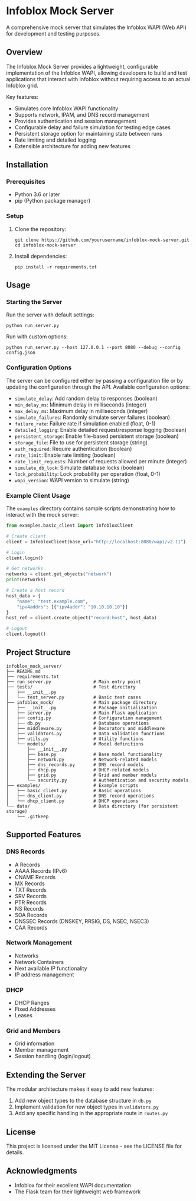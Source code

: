 # Infoblox Mock Server

A comprehensive mock server that simulates the Infoblox WAPI (Web API) for development and testing purposes.

## Overview

The Infoblox Mock Server provides a lightweight, configurable implementation of the Infoblox WAPI, allowing developers to build and test applications that interact with Infoblox without requiring access to an actual Infoblox grid.

Key features:

- Simulates core Infoblox WAPI functionality
- Supports network, IPAM, and DNS record management
- Provides authentication and session management
- Configurable delay and failure simulation for testing edge cases
- Persistent storage option for maintaining state between runs
- Rate limiting and detailed logging
- Extensible architecture for adding new features

## Installation

### Prerequisites

- Python 3.6 or later
- pip (Python package manager)

### Setup

1. Clone the repository:
   ```
   git clone https://github.com/yourusername/infoblox-mock-server.git
   cd infoblox-mock-server
   ```

2. Install dependencies:
   ```
   pip install -r requirements.txt
   ```

## Usage

### Starting the Server

Run the server with default settings:

```
python run_server.py
```

Run with custom options:

```
python run_server.py --host 127.0.0.1 --port 8080 --debug --config config.json
```

### Configuration Options

The server can be configured either by passing a configuration file or by updating the configuration through the API. Available configuration options:

- `simulate_delay`: Add random delay to responses (boolean)
- `min_delay_ms`: Minimum delay in milliseconds (integer)
- `max_delay_ms`: Maximum delay in milliseconds (integer)
- `simulate_failures`: Randomly simulate server failures (boolean)
- `failure_rate`: Failure rate if simulation enabled (float, 0-1)
- `detailed_logging`: Enable detailed request/response logging (boolean)
- `persistent_storage`: Enable file-based persistent storage (boolean)
- `storage_file`: File to use for persistent storage (string)
- `auth_required`: Require authentication (boolean)
- `rate_limit`: Enable rate limiting (boolean)
- `rate_limit_requests`: Number of requests allowed per minute (integer)
- `simulate_db_lock`: Simulate database locks (boolean)
- `lock_probability`: Lock probability per operation (float, 0-1)
- `wapi_version`: WAPI version to simulate (string)

### Example Client Usage

The `examples` directory contains sample scripts demonstrating how to interact with the mock server:

```python
from examples.basic_client import InfobloxClient

# Create client
client = InfobloxClient(base_url="http://localhost:8080/wapi/v2.11")

# Login
client.login()

# Get networks
networks = client.get_objects("network")
print(networks)

# Create a host record
host_data = {
    "name": "test.example.com",
    "ipv4addrs": [{"ipv4addr": "10.10.10.10"}]
}
host_ref = client.create_object("record:host", host_data)

# Logout
client.logout()
```

## Project Structure

```
infoblox_mock_server/
├── README.md
├── requirements.txt
├── run_server.py                # Main entry point
├── tests/                       # Test directory
│   ├── __init__.py
│   └── test_server.py           # Basic test cases
├── infoblox_mock/               # Main package directory
│   ├── __init__.py              # Package initialization
│   ├── server.py                # Main Flask application
│   ├── config.py                # Configuration management
│   ├── db.py                    # Database operations
│   ├── middleware.py            # Decorators and middleware
│   ├── validators.py            # Data validation functions
│   ├── utils.py                 # Utility functions
│   └── models/                  # Model definitions
│       ├── __init__.py
│       ├── base.py              # Base model functionality
│       ├── network.py           # Network-related models
│       ├── dns_records.py       # DNS record models
│       ├── dhcp.py              # DHCP-related models
│       ├── grid.py              # Grid and member models
│       └── security.py          # Authentication and security models
├── examples/                    # Example scripts
│   ├── basic_client.py          # Basic operations
│   ├── dns_client.py            # DNS record operations
│   └── dhcp_client.py           # DHCP operations
└── data/                        # Data directory (for persistent storage)
    └── .gitkeep
```

## Supported Features

### DNS Records
- A Records
- AAAA Records (IPv6)
- CNAME Records
- MX Records
- TXT Records
- SRV Records
- PTR Records
- NS Records
- SOA Records
- DNSSEC Records (DNSKEY, RRSIG, DS, NSEC, NSEC3)
- CAA Records

### Network Management
- Networks
- Network Containers
- Next available IP functionality
- IP address management

### DHCP
- DHCP Ranges
- Fixed Addresses
- Leases

### Grid and Members
- Grid information
- Member management
- Session handling (login/logout)

## Extending the Server

The modular architecture makes it easy to add new features:

1. Add new object types to the database structure in `db.py`
2. Implement validation for new object types in `validators.py`
3. Add any specific handling in the appropriate route in `routes.py`

## License

This project is licensed under the MIT License - see the LICENSE file for details.

## Acknowledgments

- Infoblox for their excellent WAPI documentation
- The Flask team for their lightweight web framework